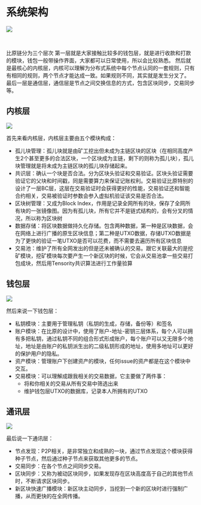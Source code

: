 # 系统架构

<a name="cd4cb607"></a>
![](https://cdn.nlark.com/yuque/0/2019/png/241708/1554863983289-0450c0fe-284d-4fcd-b4aa-723096100c7e.png#align=left&display=inline&height=479&originHeight=876&originWidth=1364&status=done&width=746)

  <br />

比原链分为三个层次 第一层就是大家接触比较多的钱包层，就是进行收款和打款的模块，钱包一般带操作界面，大家都可以日常使用，所以会比较熟悉。 然后就是最核心的内核层，内核可以理解为分布式系统中每个节点认同的一套规则，只有有相同的规则，两个节点才能达成一致。如果规则不同，其实就是发生分叉了。 最后一层是通信层，通信层是节点之间交换信息的方式，包含区块同步，交易同步等。

<a name="c54eb9d4"></a>
## 内核层

![](https://cdn.nlark.com/yuque/0/2019/png/241708/1554863985554-186145fb-44b7-43af-bec9-d7ad5aa317e3.png#align=left&display=inline&height=477&originHeight=871&originWidth=1361&size=0&status=done&width=746)

首先来看内核层，内核层主要由五个模块构成：
* 孤儿块管理：孤儿块就是由矿工挖出但未成为主链区块的区块（在相同高度产生2个甚至更多的合法区块，一个区块成为主链，剩下的则称为孤儿块），孤儿块管理就是将未成为主链区块的孤儿块存储起来。
* 共识层：确认一个块是否合法。分为区块头验证和交易验证。区块头验证需要验证它的父块和时间戳，同是需要算力来保证记账权利。交易验证比原特别的设计了一层BC层，这层在交易验证时会获得更好的性能，交易验证还和智能合约相关，交易被验证时参数会参入虚拟机验证该交易是否合法。
* 区块树管理：又成为Block Index，作用是记录全网所有的块，保存了全网所有块的一张镜像图。因为有孤儿块，所有它并不是链式结构的，会有分叉的情况，所以称为区块树
* 数据存储：将区块数据做持久化存储。包含两种数据，第一种是区块数据，会在网络上进行广播的原生区块信息；第二种是UTXO数据，存储UTXO数据是为了更快的验证一笔UTXO是否可以花费，而不需要去遍历所有区块信息
* 交易池：维护了所有全网发出的但是还未被确认的交易。跟它关联最大的是挖矿模块，挖矿模块每次要产生一个新区块的时候，它会从交易池拿一些交易打包成块，然后用Tensority共识算法进行工作量验算

<a name="97fb8a90"></a>
## 钱包层

![](https://cdn.nlark.com/yuque/0/2019/png/241708/1554863983212-bde29893-f883-4a9d-92ca-587728d5af78.png#align=left&display=inline&height=464&originHeight=844&originWidth=1357&size=0&status=done&width=746)

然后来说一下钱包层：
* 私钥模块：主要用于管理私钥（私钥的生成，存储，备份等）和签名
* 账户模块：在比原的设计中，使用了账户-地址-密钥三层体系，每个人可以拥有多把私钥，通过私钥不同的组合形式形成账户，每个账户可以又无限多个地址，地址是由账户的私钥派生出的二级私钥形成的地址，使用多地址可以更好的保护用户的隐私。
* 资产模块：管理账户下创建资产的模块，任何issue的资产都是在这个模块中交互。
* 交易模块：可以理解成跟我相关的交易数据，它主要做了两件事：
  * 将和你相关的交易从所有交易中筛选出来
  * 维护钱包层UTXO的数据库，记录本人所拥有的UTXO

<a name="b5d1bd6e"></a>
## 通讯层

![](https://cdn.nlark.com/yuque/0/2019/png/241708/1554863982912-5f15d2c7-17d6-47e1-83a8-bd8ecbca0fac.png#align=left&display=inline&height=486&originHeight=875&originWidth=1343&size=0&status=done&width=746)

最后说一下通讯层：
* 节点发现：P2P相关，是非常独立和成熟的一块，通过节点发现这个模块获得种子节点，然后通过种子节点来获取其他更多的节点。
* 交易同步：在各个节点之间同步交易。
* 区块同步：又称为被动区块同步，如果发现存在区块高度高于自己的其他节点时，不断请求区块同步。
* 新区块快速广播模块：新区块主动同步，当挖到一个新的区块时进行强制广播，从而更快的在全网传播。
